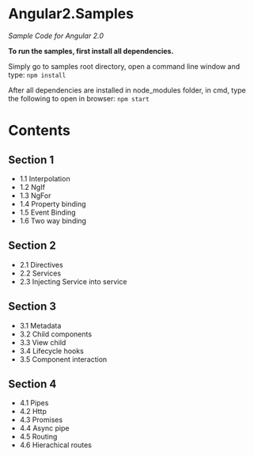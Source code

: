 # Angular2.Samples
*Sample Code for Angular 2.0*

**To run the samples, first install all dependencies.**

Simply go to samples root directory, open a command line window and type:
`npm install`

After all dependencies are installed in node_modules folder, in cmd, type the following to open in browser:
`npm start`

# Contents

## Section 1
* 1.1 Interpolation
* 1.2 NgIf
* 1.3 NgFor
* 1.4 Property binding
* 1.5 Event Binding
* 1.6 Two way binding

## Section 2
* 2.1 Directives
* 2.2 Services
* 2.3 Injecting Service into service

## Section 3
* 3.1 Metadata
* 3.2 Child components
* 3.3 View child
* 3.4 Lifecycle hooks
* 3.5 Component interaction

## Section 4
* 4.1 Pipes
* 4.2 Http
* 4.3 Promises
* 4.4 Async pipe
* 4.5 Routing
* 4.6 Hierachical routes
